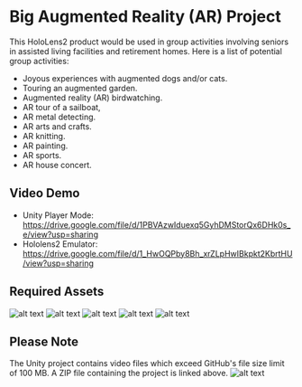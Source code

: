 # Big Augmented Reality (AR) Project
This HoloLens2 product would be used in group activities involving seniors in assisted living facilities and retirement homes. Here is a list of potential group activities:
- Joyous experiences with augmented dogs and/or cats.
-	Touring an augmented garden.
-	Augmented reality (AR) birdwatching.
-	AR tour of a sailboat,
-	AR metal detecting.
-	AR arts and crafts.
-	AR knitting.
-	AR painting.
-	AR sports.
-	AR house concert.
## Video Demo
- Unity Player Mode: https://drive.google.com/file/d/1PBVAzwIduexq5GyhDMStorQx6DHk0s_e/view?usp=sharing
- Hololens2 Emulator: https://drive.google.com/file/d/1_HwOQPby8Bh_xrZLpHwIBkpkt2KbrtHU/view?usp=sharing
## Required Assets
![alt text](https://github.com/marcohcanada/Big-Augmented-Reality-Project/blob/main/Assets.PNG?raw=true)
![alt text](https://github.com/marcohcanada/Big-Augmented-Reality-Project/blob/main/AssetsMaterials.PNG?raw=true)
![alt text](https://github.com/marcohcanada/Big-Augmented-Reality-Project/blob/main/AssetsMediaPlayerUIIconSet.PNG?raw=true)
![alt text](https://github.com/marcohcanada/Big-Augmented-Reality-Project/blob/main/AssetsMediaPlayerUIIconSetTextures.PNG?raw=true)
![alt text](https://github.com/marcohcanada/Big-Augmented-Reality-Project/blob/main/AssetsVideos.PNG?raw=true)
## Please Note
The Unity project contains video files which exceed GitHub's file size limit of 100 MB. A ZIP file containing the project is linked above.
![alt text](https://github.com/marcohcanada/Big-Augmented-Reality-Project/blob/main/PleaseNote.PNG?raw=true)

